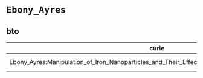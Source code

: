 # `Ebony_Ayres`
## bto
| curie                                                                                           |   usages | nodes                                                                                                           |
|-------------------------------------------------------------------------------------------------|----------|-----------------------------------------------------------------------------------------------------------------|
| Ebony_Ayres:Manipulation_of_Iron_Nanoparticles_and_Their_Effects_on_Human_Colon_Carcinoma_Cells |        1 | [http://purl.obolibrary.org/obo/BTO:0004743](https://bioregistry.io/http://purl.obolibrary.org/obo/BTO:0004743) |

